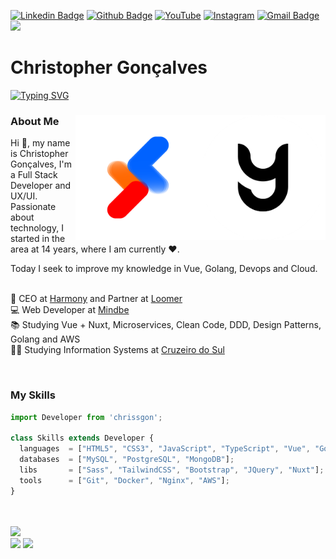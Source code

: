 [![Linkedin Badge](https://img.shields.io/badge/-LinkedIn-0077B5?style=flat&logo=Linkedin&logoColor=white&link=https://www.linkedin.com/in/chrissgon/)](https://www.linkedin.com/in/chrissgon/) [![Github Badge](https://img.shields.io/badge/-Github-242A2D?style=flat&logo=Github&logoColor=white&link=https://github.com/chrissgon/)](https://github.com/chrissgon/) [![YouTube](https://img.shields.io/badge/-Youtube-FF0000?style=flat&logo=youtube&logoColor=white&link=https://www.youtube.com/channel/UCj-F4R7WXkO_DJmh-1gH-Jg)](https://www.youtube.com/channel/UCj-F4R7WXkO_DJmh-1gH-Jg) [![Instagram](https://img.shields.io/badge/-instagram-D42F8A?style=flat&logo=instagram&logoColor=white&link=https://www.instagram.com/harmony_com/)](https://www.instagram.com/harmony_com/) [![Gmail Badge](https://img.shields.io/badge/-Gmail-c14438?style=flat-square&logo=Gmail&logoColor=white&link=mailto:christopher.goncalves2002@gmail.com)](mailto:chrissgon.dev@gmail.com) ![](https://komarev.com/ghpvc/?username=chrissgon)

# Christopher Gonçalves
[![Typing SVG](https://readme-typing-svg.herokuapp.com/?lines=FullStack+Developer;CEO+at+Harmony;Partner+at+Loomer;Studying+Information+Systems)](https://git.io/typing-svg)
<div>
  
<img align="right" src="./assets/harmony.png" height="200">
<img align="right" src="./assets/loomer.png" height="200">
  
<p align="left">
  
### About Me
Hi 👋, my name is Christopher Gonçalves, I'm a Full Stack Developer and UX/UI. Passionate about technology, I started in the area at 14 years, where I am currently ❤️. <br>

Today I seek to improve my knowledge in Vue, Golang, Devops and Cloud. <br><br>

🏢 CEO at [Harmony](https://www.instagram.com/harmony_com/) and Partner at [Loomer](http://loomertech.com.br/) <br>
💻 Web Developer at [Mindbe](https://mindbe.com.br/) <br>
📚 Studying Vue + Nuxt, Microservices, Clean Code, DDD, Design Patterns, Golang and AWS <br>
👨‍💻 Studying Information Systems at [Cruzeiro do Sul](https://www.cruzeirodosul.edu.br/) <br>
</p>

<br>

### My Skills

```js
import Developer from 'chrissgon';

class Skills extends Developer {
  languages  = ["HTML5", "CSS3", "JavaScript", "TypeScript", "Vue", "Golang"];
  databases  = ["MySQL", "PostgreSQL", "MongoDB"];
  libs       = ["Sass", "TailwindCSS", "Bootstrap", "JQuery", "Nuxt"];
  tools      = ["Git", "Docker", "Nginx", "AWS"];
}
```

<br>
<br>

<img width="600" src="https://github-readme-stats.vercel.app/api?username=chrissgon&show_icons=true&count_private=true&theme=dark&hide_border=true&hide=issues,contribs&bg_color=1c1d24">
<br>

<img width="325" src="https://github-readme-streak-stats.herokuapp.com?user=chrissgon&theme=dark&hide_border=true&background=1c1d24">
<img width="273" src="https://github-readme-stats.vercel.app/api/top-langs/?username=chrissgon&layout=compact&hide_border=true&theme=dark&bg_color=1c1d24&langs_count=6&hide=tex,html,css,php,vba,hack">
